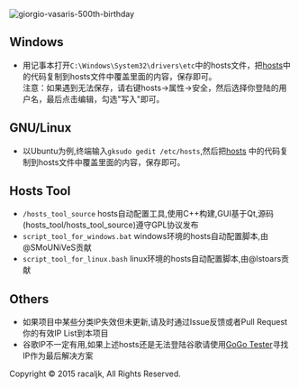 ![giorgio-vasaris-500th-birthday](https://lh3.googleusercontent.com/fr-W9oiyvto1g26WVExOIv431QtvXSFoeeDGQSLricHMIdRjpWApHFcXPosVvAOmdJBmvaPIYyeQQdQ135_kJ9uRVaUEYKpd3oAk59a_ng=s660)

## Windows
* 用记事本打开`C:\Windows\System32\drivers\etc`中的hosts文件，把[hosts](https://github.com/racaljk/hosts_for_google_service/blob/master/hosts)中的代码复制到hosts文件中覆盖里面的内容，保存即可。
<br>注意：如果遇到无法保存，请右键hosts->属性->安全，然后选择你登陆的用户名，最后点击编辑，勾选"写入"即可。

## GNU/Linux 
* 以Ubuntu为例,终端输入`gksudo gedit /etc/hosts`,然后把[hosts](https://raw.githubusercontent.com/racaljk/hosts/master/hosts) 中的代码复制到hosts文件中覆盖里面的内容，保存即可。

## Hosts Tool
* `/hosts_tool_source` hosts自动配置工具,使用C++构建,GUI基于Qt,源码(hosts_tool/hosts_tool_source)遵守GPL协议发布
* `script_tool_for_windows.bat` windows环境的hosts自动配置脚本,由@SMoUNiVeS贡献
* `script_tool_for_linux.bash` linux环境的hosts自动配置脚本,由@lstoars贡献

## Others
* 如果项目中某些分类IP失效但未更新,请及时通过Issue反馈或者Pull Request你的有效IP List到本项目
* 谷歌IP不一定有用,如果上述hosts还是无法登陆谷歌请使用[GoGo Tester](https://raw.githubusercontent.com/azzvx/gogotester/2.3/GoGo%20Tester/bin/Release/GoGo%20Tester.exe)寻找IP作为最后解决方案

Copyright © 2015 racaljk, All Rights Reserved.
